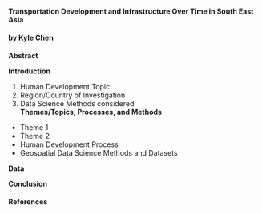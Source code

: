 #### Transportation Development and Infrastructure Over Time in South East Asia
#### by Kyle Chen  
  
  **Abstract**  
  
  **Introduction**  
  1. Human Development Topic
  2. Region/Country of Investigation
  3. Data Science Methods considered  
  **Themes/Topics, Processes, and Methods**
  - Theme 1
  - Theme 2
  - Human Development Process
  - Geospatial Data Science Methods and Datasets
  
  **Data**
  
  **Conclusion**
  
#### References
